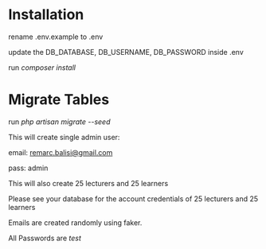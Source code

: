 # Installation

rename .env.example to .env

update the DB_DATABASE, DB_USERNAME, DB_PASSWORD inside .env

run *composer install*

# Migrate Tables

run *php artisan migrate --seed*

This will create single admin user:

email: remarc.balisi@gmail.com

pass: admin


This will also create 25 lecturers and 25 learners

Please see your database for the account credentials of 25 lecturers and 25 learners

Emails are created randomly using faker.

All Passwords are *test*